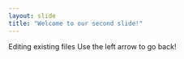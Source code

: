 ```yaml
---
layout: slide
title: "Welcome to our second slide!"
---
```

Editing existing files
Use the left arrow to go back!
